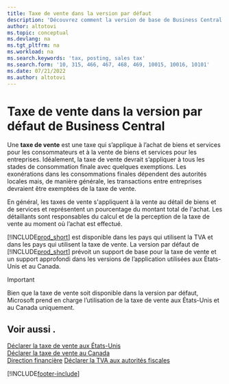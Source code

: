 ```yaml
---
title: Taxe de vente dans la version par défaut
description: 'Découvrez comment la version de base de Business Central prend en charge la taxe de vente, et obtenez une description du concept de base.'
author: altotovi
ms.topic: conceptual
ms.devlang: na
ms.tgt_pltfrm: na
ms.workload: na
ms.search.keywords: 'tax, posting, sales tax'
ms.search.form: '10, 315, 466, 467, 468, 469, 10015, 10016, 10101'
ms.date: 07/21/2022
ms.author: altotovi
---
```


# Taxe de vente dans la version par défaut de Business Central

Une **taxe de vente** est une taxe qui s’applique à l’achat de biens et services pour les consommateurs et à la vente de biens et services pour les entreprises. Idéalement, la taxe de vente devrait s’appliquer à tous les stades de consommation finale avec quelques exemptions. Les exonérations dans les consommations finales dépendent des autorités locales mais, de manière générale, les transactions entre entreprises devraient être exemptées de la taxe de vente.  

En général, les taxes de vente s'appliquent à la vente au détail de biens et de services et représentent un pourcentage du montant total de l'achat. Les détaillants sont responsables du calcul et de la perception de la taxe de vente au moment où l’achat est effectué.  

[!INCLUDE[prod_short](includes/prod_short.md)] est disponible dans les pays qui utilisent la TVA et dans les pays qui utilisent la taxe de vente. La version par défaut de [!INCLUDE[prod_short](includes/prod_short.md)] prévoit un support de base pour la taxe de vente et un support approfondi dans les versions de l’application utilisées aux États-Unis et au Canada.

> [!IMPORTANT]
> Bien que la taxe de vente soit disponible dans la version par défaut, Microsoft prend en charge l’utilisation de la taxe de vente aux États-Unis et au Canada uniquement.

## Voir aussi .

[Déclarer la taxe de vente aux États-Unis](localfunctionality/UnitedStates/us-sales-tax.md)  
[Déclarer la taxe de vente au Canada](localfunctionality/canada/ca-sales-tax.md)  
[Direction financière](finance.md)
[Déclarer la TVA aux autorités fiscales](finance-how-report-vat.md)

[!INCLUDE[footer-include](includes/footer-banner.md)]
